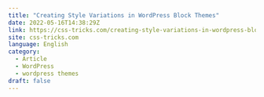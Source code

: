 ```yaml
---
title: "Creating Style Variations in WordPress Block Themes"
date: 2022-05-16T14:38:29Z
link: https://css-tricks.com/creating-style-variations-in-wordpress-block-themes/?utm_medium=RSS&utm_source=news.12bit.vn
site: css-tricks.com
language: English
category:
  - Article
  - WordPress
  - wordpress themes
draft: false
---
```

